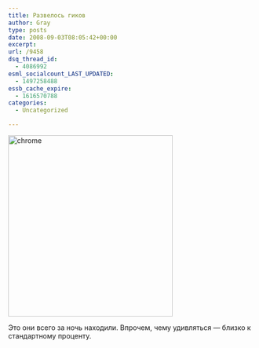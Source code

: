 ```yaml
---
title: Развелось гиков
author: Gray
type: posts
date: 2008-09-03T08:05:42+00:00
excerpt:
url: /9458
dsq_thread_id:
  - 4086992
esml_socialcount_LAST_UPDATED:
  - 1497258488
essb_cache_expire:
  - 1616570788
categories:
  - Uncategorized

---
```








<img src="https://i1.wp.com/img-fotki.yandex.ru/get/39/gray7400.51/0_198a8_3425e405_L.jpg?resize=335%2C369" width="335" height="369" title="chrome" alt="chrome" border="0" data-recalc-dims="1" /> 

Это они всего за ночь находили. Впрочем, чему удивляться &#8212; близко к стандартному проценту.